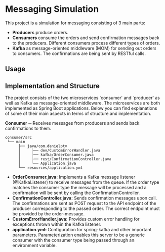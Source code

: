 # Messaging Simulation

This project is a simulation for messaging consisting of 3 main parts:
* **Producers** produce orders.
* **Consumers** consume the orders and send confirmation messages back to the producers. Different consumers process different types of orders.
* **Kafka** as message-oriented middleware (MOM) for sending out orders to consumers. The confirmations are being sent by RESTful calls.

## Usage


## Implementation and Structure
The project consists of the two microservices 'consumer' and 'producer' as well as Kafka as message-oriented middleware. The microservices are both implemented as Spring Boot applications. Below you can find explanations of some of their main aspects in terms of structure and implementation.

**Consumer** ─ Receives messages from producers and sends back confirmations to them.
````text
consumer/src
 └── main
      ├── java/com.danielptv
      │     ├── dev/CustomErrorHandler.java
      │     ├── kafka/OrderConsumer.java
      │     ├── rest/ConfirmationController.java
      │     └── Application.java
      └── resources/application.yml
````
* **OrderConsumer.java:** Implements a Kafka message listener (@KafkaListener) to receive messages from the queue. If the order type matches the consumer type the message will be processed and a confirmation will be sent by calling the ConfirmationController.
* **ConfirmationController.java:** Sends confirmation messages upon call. The confirmations are sent as POST request to the API endpoint of the producer corresponding to the passed order. The correct endpoint must be provided by the order-message.
* **CustomErrorHandler.java:** Provides custom error handling for exceptions thrown within the Kafka listener.
* **application.yml:** Configuration for spring-kafka and other important parameters. Parameterization enables this server to be a generic consumer with the consumer type being passed through an environment variable.
